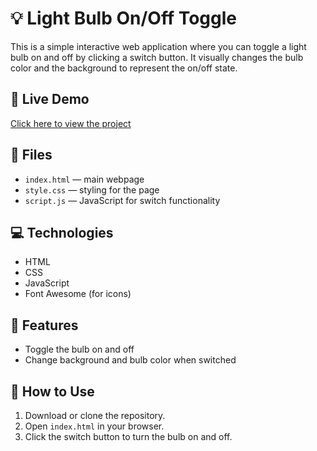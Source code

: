 # 💡 Light Bulb On/Off Toggle

This is a simple interactive web application where you can toggle a light bulb on and off by clicking a switch button. It visually changes the bulb color and the background to represent the on/off state.

## 🔗 Live Demo

[Click here to view the project](https://vignesh061.github.io/Light-Bulb-On-Off-Toggle/)

## 📁 Files

- `index.html` — main webpage
- `style.css` — styling for the page
- `script.js` — JavaScript for switch functionality

## 💻 Technologies

- HTML
- CSS
- JavaScript
- Font Awesome (for icons)

## 🎨 Features

- Toggle the bulb on and off
- Change background and bulb color when switched

## 📌 How to Use

1. Download or clone the repository.
2. Open `index.html` in your browser.
3. Click the switch button to turn the bulb on and off.

